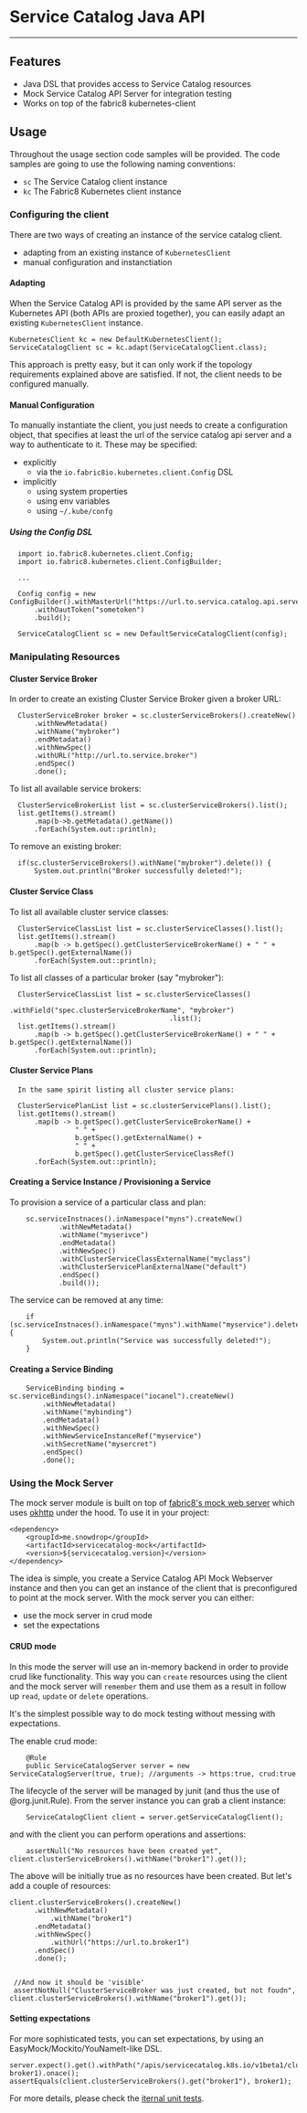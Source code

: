 # Service Catalog Java API
---

## Features

- Java DSL that provides access to Service Catalog resources
- Mock Service Catalog API Server for integration testing
- Works on top of the fabric8 kubernetes-client

## Usage

Throughout the usage section code samples will be provided. The code samples are going to use the following naming conventions:

- `sc` The Service Catalog client instance
- `kc` The Fabric8 Kubernetes client instance


### Configuring the client

There are two ways of creating an instance of the service catalog client.
- adapting from an existing instance of `KubernetesClient`
- manual configuration and instanctiation

#### Adapting

When the Service Catalog API is provided by the same API server as the Kubernetes API (both APIs are proxied together), you can easily adapt an existing 
`KubernetesClient` instance.

    KubernetesClient kc = new DefaultKubernetesClient();
    ServiceCatalogClient sc = kc.adapt(ServiceCatalogClient.class);
    
This approach is pretty easy, but it can only work if the topology requirements explained above are satisfied. If not, the client needs to be configured manually.

#### Manual Configuration

To manually instantiate the client, you just needs to create a configuration object, that specifies at least the url of the service catalog api server and a way to authenticate to it.
These may be specified:


- explicitly
    - via the `io.fabric8io.kubernetes.client.Config` DSL
- implicitly
    - using system properties
    - using env variables
    - using `~/.kube/confg`
    

##### Using the Config DSL

      import io.fabric8.kubernetes.client.Config;
      import io.fabric8.kubernetes.client.ConfigBuilder;
      
      ...
      
      Config config = new ConfigBuilder().withMasterUrl("https://url.to.servica.catalog.api.server")
          .withOautToken("sometoken")
          .build();
          
      ServiceCatalogClient sc = new DefaultServiceCatalogClient(config);
      

### Manipulating Resources

#### Cluster Service Broker

In order to create an existing Cluster Service Broker given a broker URL:
    
      ClusterServiceBroker broker = sc.clusterServiceBrokers().createNew()
          .withNewMetadata()
          .withName("mybroker")
          .endMetadata()
          .withNewSpec()
          .withURL("http://url.to.service.broker")
          .endSpec()
          .done();

To list all available service brokers:

      ClusterServiceBrokerList list = sc.clusterServiceBrokers().list();
      list.getItems().stream()
          .map(b->b.getMetadata().getName())
          .forEach(System.out::println);
          
         
To remove an existing broker:

      if(sc.clusterServiceBrokers().withName("mybroker").delete()) {
          System.out.println("Broker successfully deleted!");


#### Cluster Service Class

To list all available cluster service classes:

      ClusterServiceClassList list = sc.clusterServiceClasses().list();
      list.getItems().stream()
          .map(b -> b.getSpec().getClusterServiceBrokerName() + " " + b.getSpec().getExternalName())
          .forEach(System.out::println);


To list all classes of a particular broker (say "mybroker"):

      ClusterServiceClassList list = sc.clusterServiceClasses()
                                           .withField("spec.clusterServiceBrokerName", "mybroker")
                                           .list();
      list.getItems().stream()
          .map(b -> b.getSpec().getClusterServiceBrokerName() + " " + b.getSpec().getExternalName())
          .forEach(System.out::println);


#### Cluster Service Plans

      In the same spirit listing all cluster service plans:

      ClusterServicePlanList list = sc.clusterServicePlans().list();
      list.getItems().stream()
          .map(b -> b.getSpec().getClusterServiceBrokerName() + 
                    " " + 
                    b.getSpec().getExternalName() +
                    " " +
                    b.getSpec().getClusterServiceClassRef()
          .forEach(System.out::println);
 
 
#### Creating a Service Instance / Provisioning a Service

To provision a service of a particular class and plan:

        sc.serviceInstnaces().inNamespace("myns").createNew()
                .withNewMetadata()
                .withName("myserivce")
                .endMetadata()
                .withNewSpec()
                .withClusterServiceClassExternalName("myclass")
                .withClusterServicePlanExternalName("default")
                .endSpec()
                .build());


The service can be removed at any time:


        if (sc.serviceInstnaces().inNamespace("myns").withName("myservice").delete()) {
            System.out.println("Service was successfully deleted!");
        }
        
        
#### Creating a Service Binding

        ServiceBinding binding = sc.serviceBindings().inNamespace("iocanel").createNew()
            .withNewMetadata()
            .withName("mybinding")
            .endMetadata()
            .withNewSpec()
            .withNewServiceInstanceRef("myservice")
            .withSecretName("mysercret")
            .endSpec()
            .done();

### Using the Mock Server

The mock server module is built on top of [fabric8's mock web server](https://github.com/fabric8io/mockwebserver) which uses [okhttp](https://github.com/square/okhttp/tree/master/mockwebserver) under the hood.
To use it in your project:

    <dependency>
        <groupId>me.snowdrop</groupId>
        <artifactId>servicecatalog-mock</artifactId>
        <version>${servicecatalog.version}</version>
    </dependency>
    
The idea is simple, you create a Service Catalog API Mock Webserver instance and then you can get an instance of the client that is preconfigured to point at the mock server.
With the mock server you can either:

- use the mock server in crud mode
- set the expectations

#### CRUD mode
In this mode the server will use an in-memory backend in order to provide crud like functionality.
This way you can `create` resources using the client and the mock server will `remember` them and use them as a result in follow up `read`, `update` or `delete` operations.

It's the simplest possible way to do mock testing without messing with expectations.

The enable crud mode:

        @Rule
        public ServiceCatalogServer server = new ServiceCatalogServer(true, true); //arguments -> https:true, crud:true

The lifecycle of the server will be managed by junit (and thus the use of @org.junit.Rule).
From the server instance you can grab a client instance:

        ServiceCatalogClient client = server.getServiceCatalogClient();
                 
and with the client you can perform operations and assertions:

        assertNull("No resources have been created yet", client.clusterServiceBrokers().withName("broker1").get());
        
The above will be initially true as no resources have been created. But let's add a couple of resources:

    client.clusterServiceBrokers().createNew()
          .withNewMetadata()
              .withName("broker1")
          .endMetadata()
          .withNewSpec()
              .withUrl("https://url.to.broker1")
          .endSpec()
          .done();
          
         
     //And now it should be 'visible'    
     assertNotNull("ClusterServiceBroker was just created, but not foudn", client.clusterServiceBrokers().withName("broker1").get());
        

#### Setting expectations
For more sophisticated tests, you can set expectations, by using an EasyMock/Mockito/YouNameIt-like DSL.

    server.expect().get().withPath("/apis/servicecatalog.k8s.io/v1beta1/clusterservicebrokers/broker1").andReturn(200, broker1).onace();
    assertEquals(client.clusterServiceBrokers().get("broker1"), broker1);
  
For more details, please check the [iternal unit tests](https://github.com/snowdrop/service-catalog-java-api/tree/master/tests/src/test/java/me/snowdrop/servicecatalog/test).
